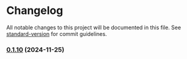 # Changelog

All notable changes to this project will be documented in this file. See [standard-version](https://github.com/conventional-changelog/standard-version) for commit guidelines.

### [0.1.10](https://github.com/lifinance/solana-programs/compare/v0.1.9...v0.1.10) (2024-11-25)
